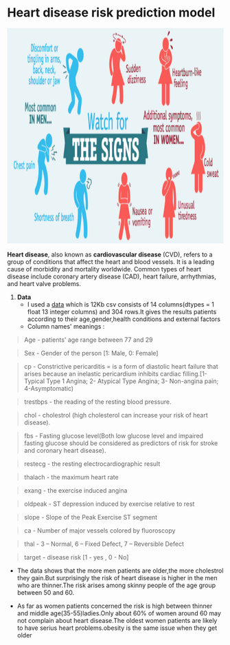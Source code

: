 # Heart disease risk prediction model 

<img src="https://github.com/Mukhriddin19980901/the-risk-of-heart-disease-predictions/blob/main/symptom.png" width='800' height='500' />


****Heart disease****, also known as **cardiovascular disease** (CVD), refers to a group of conditions that affect the heart and blood vessels. It is a leading cause of morbidity and mortality worldwide. Common types of heart disease include coronary artery disease (CAD), heart failure, arrhythmias, and heart valve problems.
1. **Data**
   - I used a [data](https://github.com/Mukhriddin19980901/the-risk-of-heart-disease-predictions/blob/main/heart.csv) which is 12Kb csv  consists of 14 columns(dtypes = 1 float 13 integer columns) and 304 rows.It gives the results patients according to their age,gender,health conditions and external factors
   - Column names' meanings :

> Age - patients' age range between 77 and 29
  
> Sex - Gender of the person [1: Male, 0: Female]

> cp - Constrictive pericarditis = is a form of diastolic heart failure that arises because an inelastic pericardium inhibits cardiac filling.[1-Typical Type 1 Angina; 2- Atypical Type Angina; 3- Non-angina pain; 4-Asymptomatic)

> trestbps - the reading of the resting blood pressure.
 
> chol - cholestrol (high cholesterol can increase your risk of heart disease).
 
> fbs - Fasting glucose level(Both low glucose level and impaired fasting glucose should be considered as predictors of risk for stroke and coronary heart disease).
 
> restecg - the resting electrocardiographic result
 
> thalach - the maximum heart rate
 
> exang - the exercise induced angina
 
> oldpeak - ST depression induced by exercise relative to rest
 
> slope - Slope of the Peak Exercise ST segment
 
> ca - Number of major vessels colored by fluoroscopy
 
> thal - 3 – Normal, 6 – Fixed Defect, 7 – Reversible Defect
 
> target - disease risk [1 - yes , 0 - No]

- The data shows that the more men patients are older,the more cholestrol they gain.But surprisingly the risk of heart disease is higher in the men who are thinner.The risk arises among skinny people of the age group between 50 and 60.

 - As far as women patients concerned the risk is high between thinner and middle age(35-55)ladies.Only about 60% of women around 60 may not complain about heart disease.The oldest women patients are likely to have serius heart problems.obesity is the same issue when they get older
